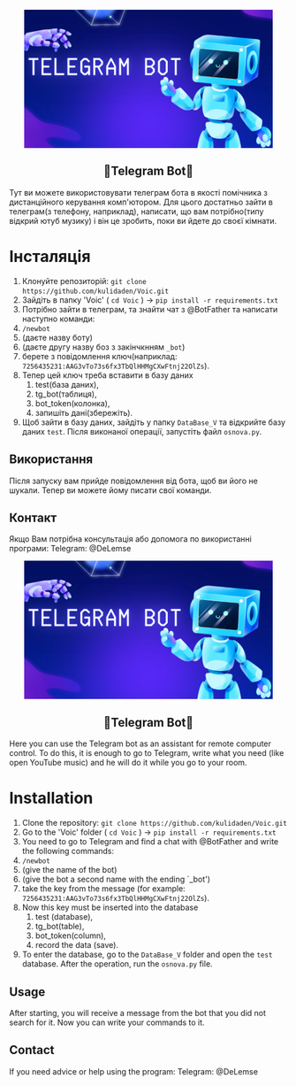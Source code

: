 <p align="center">
  <img width="450px" height='250px' src="./teleBot.png" align="center" alt="Telegram_Bot" />
  <h2 align="center">🤖Telegram Bot🤖</h2>
</p>
Тут ви можете використовувати телеграм бота в якості помічника з дистанційного керування комп'ютором. Для цього достатньо зайти в телеграм(з телефону, наприклад), написати, що вам потрібно(типу відкрий ютуб музику) і він це зробить, поки ви йдете до своєї кімнати.

# Інсталяція
1. Клонуйте репозиторій: `git clone https://github.com/kulidaden/Voic.git`
2. Зайдіть в папку 'Voic' ( `cd Voic` ) -> `pip install -r requirements.txt`
3. Потрібно зайти в телеграм, та знайти чат з @BotFather та написати наступно команди:
4. `/newbot`
5. (даєте назву боту)
6. (даєте другу назву боз з закінчкнням `_bot`)
7. берете з повідомлення ключ(наприклад: `7256435231:AAG3vTo73s6fx3TbQlHHMgCXwFtnj22OlZs`).
8. Тепер цей ключ треба вставити в базу даних
   1. test(база даних),
   2. tg_bot(таблиця),
   3. bot_token(колонка),
   4. запишіть дані(збережіть).
9. Щоб зайти в базу даних, зайдіть у папку `DataBase_V` та відкрийте базу даних `test`. Після виконаної операції, запустіть файл `osnova.py`.
   
## Використання
Після запуску вам прийде повідомлення від бота, щоб ви його не шукали. Тепер ви можете йому писати свої команди.

## Контакт
Якщо Вам потрібна консультація або допомога по використанні програми: Telegram: @DeLemse

<p align="center">
  <img width="450px" height='250px' src="./teleBot.png" align="center" alt="Telegram_Bot" />
  <h2 align="center">🤖Telegram Bot🤖</h2>
</p>
Here you can use the Telegram bot as an assistant for remote computer control.  To do this, it is enough to go to Telegram, write what you need (like open YouTube music) and he will do it while you go to your room.

# Installation
1. Clone the repository: `git clone https://github.com/kulidaden/Voic.git`
2. Go to the 'Voic' folder ( `cd Voic` ) -> `pip install -r requirements.txt`
3. You need to go to Telegram and find a chat with @BotFather and write the following commands:
4. `/newbot`
5. (give the name of the bot)
6. (give the bot a second name with the ending `_bot')
7. take the key from the message (for example: `7256435231:AAG3vTo73s6fx3TbQlHHMgCXwFtnj22OlZs`).
8. Now this key must be inserted into the database
   1. test (database),
   2. tg_bot(table),
   3. bot_token(column),
   4. record the data (save).
 9. To enter the database, go to the `DataBase_V` folder and open the `test` database.  After the operation, run the `osnova.py` file.
   
## Usage
After starting, you will receive a message from the bot that you did not search for it.  Now you can write your commands to it.

## Contact
If you need advice or help using the program: Telegram: @DeLemse
